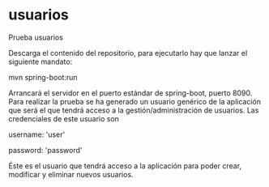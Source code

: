 # usuarios
Prueba usuarios

Descarga el contenido del repositorio, para ejecutarlo hay que lanzar el siguiente mandato:

mvn spring-boot:run

Arrancará el servidor en el puerto estándar de spring-boot, puerto 8090.
Para realizar la prueba se ha generado un usuario genérico de la aplicación que será el que tendrá acceso a la gestión/administración de usuarios. Las credenciales de este usuario son

username: 'user'

password: 'password'

Éste es el usuario que tendrá acceso a la aplicación para poder crear, modificar y eliminar nuevos usuarios.
